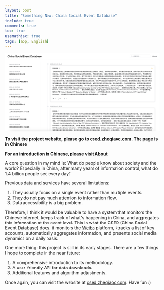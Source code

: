 ```yaml
---
layout: post
title: "Something New: China Social Event Database"
include: true
comments: true
toc: true
usemathjax: true
tags: [app, English]
---
```

![csed](/assets/csed.png)

<div class="emphasis-box" markdown="1">

**To visit the project website, please go to [csed.zheqiaoc.com](https://csed.zheqiaoc.com). The page is in Chinese**

**For an introduction in Chinese, please visit [About](https://csed.zheqiaoc.com/about)**

</div>

A core question in my mind is: What do people know about society and the world? Especially in China, after many years of information control, what do 1.4 billion people see every day?

Previous data and services have several limitations:

1. They usually focus on a single event rather than multiple events.
2. They do not pay much attention to information flow.
3. Data accessibility is a big problem.

Therefore, I think it would be valuable to have a system that monitors the Chinese internet, keeps track of what's happening in China, and aggregates this information at the event level. This is what the CSED (China Social Event Database) does. it monitors the [Weibo](https://weibo.com/) platform, ktracks a list of key accounts, automatically aggregates information, and presents social media dynamics on a daily basis.

One more thing: this project is still in its early stages. There are a few things I hope to complete in the near future:

1. A comprehensive introduction to its methodology.
2. A user-friendly API for data downloads.
3. Additional features and algorithm adjustments.

Once again, you can visit the website at [csed.zheqiaoc.com](https://csed.zheqiaoc.com). Have fun :)